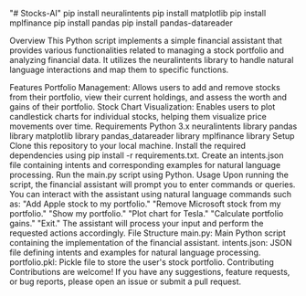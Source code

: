"# Stocks-AI" 
pip install neuralintents
pip install matplotlib
pip install mplfinance
pip install pandas
pip install pandas-datareader

Overview
This Python script implements a simple financial assistant that provides various functionalities related to managing a stock portfolio and analyzing financial data. It utilizes the neuralintents library to handle natural language interactions and map them to specific functions.

Features
Portfolio Management: Allows users to add and remove stocks from their portfolio, view their current holdings, and assess the worth and gains of their portfolio.
Stock Chart Visualization: Enables users to plot candlestick charts for individual stocks, helping them visualize price movements over time.
Requirements
Python 3.x
neuralintents library
pandas library
matplotlib library
pandas_datareader library
mplfinance library
Setup
Clone this repository to your local machine.
Install the required dependencies using pip install -r requirements.txt.
Create an intents.json file containing intents and corresponding examples for natural language processing.
Run the main.py script using Python.
Usage
Upon running the script, the financial assistant will prompt you to enter commands or queries.
You can interact with the assistant using natural language commands such as:
"Add Apple stock to my portfolio."
"Remove Microsoft stock from my portfolio."
"Show my portfolio."
"Plot chart for Tesla."
"Calculate portfolio gains."
"Exit."
The assistant will process your input and perform the requested actions accordingly.
File Structure
main.py: Main Python script containing the implementation of the financial assistant.
intents.json: JSON file defining intents and examples for natural language processing.
portfolio.pkl: Pickle file to store the user's stock portfolio.
Contributing
Contributions are welcome! If you have any suggestions, feature requests, or bug reports, please open an issue or submit a pull request.
